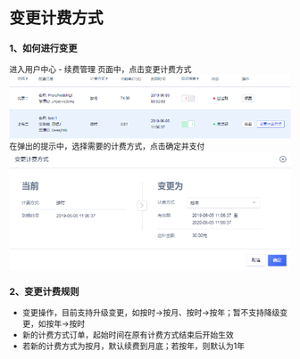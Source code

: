 

# 变更计费方式 

### 1、如何进行变更

进入用户中心 - 续费管理 页面中，点击变更计费方式 ![](/images/变更计费方式_20190605102750.png)
在弹出的提示中，选择需要的计费方式，点击确定并支付 ![](/images/变更计费方式_20190605102923.png)

### 2、变更计费规则

  - 变更操作，目前支持升级变更，如按时-\>按月、按时-\>按年；暂不支持降级变更，如按年-\>按时
  - 新的计费方式订单，起始时间在原有计费方式结束后开始生效
  - 若新的计费方式为按月，默认续费到月底；若按年，则默认为1年
